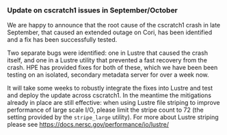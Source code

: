 ### Update on cscratch1 issues in September/October

We are happy to announce that the root cause of the cscratch1 crash in late
September, that caused an extended outage on Cori, has been identified and a 
fix has been successfully tested.

Two separate bugs were identified: one in Lustre that caused the crash 
itself, and one in a Lustre utility that prevented a fast recovery from the 
crash. HPE has provided fixes for both of these, which we have been been 
testing on an isolated, secondary metadata server for over a week now.

It will take some weeks to robustly integrate the fixes into Lustre and test
and deploy the update across cscratch1. In the meantime the mitigations already 
in place are still effective: when using Lustre file striping to improve 
performance of large scale I/O, please limit the stripe count to 72 (the setting 
provided by the `stripe_large` utility). For more about Lustre striping please 
see <https://docs.nersc.gov/performance/io/lustre/>


 
